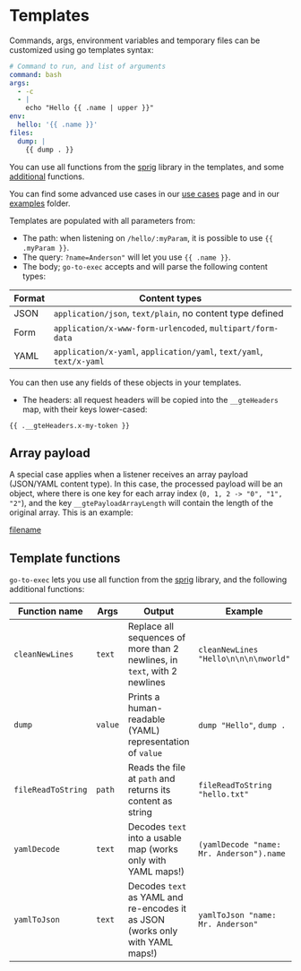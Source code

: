 # Templates

Commands, args, environment variables and temporary files can be customized using go templates syntax:

```yaml
# Command to run, and list of arguments
command: bash
args:
  - -c
  - |
    echo "Hello {{ .name | upper }}"
env:
  hello: '{{ .name }}'
files:
  dump: |
    {{ dump . }}
```

You can use all functions from the [sprig](https://github.com/Masterminds/sprig) library in the templates, and
some [additional](#template-functions) functions.

You can find some advanced use cases in our [use cases](/0120-use-cases/) page and in
our [examples](https://github.com/cmaster11/go-to-exec/tree/main/examples) folder.

Templates are populated with all parameters from:

* The path: when listening on `/hello/:myParam`, it is possible to use `{{ .myParam }}`.
* The query: `?name=Anderson"` will let you use `{{ .name }}`.
* The body; `go-to-exec` accepts and will parse the following content types:

| Format | Content types |
| --- | --- |
| JSON | `application/json`, `text/plain`, no content type defined |
| Form | `application/x-www-form-urlencoded`, `multipart/form-data` |
| YAML | `application/x-yaml`, `application/yaml`, `text/yaml`, `text/x-yaml` |

You can then use any fields of these objects in your templates.

* The headers: all request headers will be copied into the `__gteHeaders` map, with their keys lower-cased:

```
{{ .__gteHeaders.x-my-token }}
```

## Array payload

A special case applies when a listener receives an array payload (JSON/YAML content type). In this case, the processed
payload will be an object, where there is one key for each array index (`0, 1, 2 -> "0", "1", "2"`), and the
key `__gtePayloadArrayLength` will contain the length of the original array. This is an example:

[filename](../examples/config.simple.array.yaml ':include :type=code')

## Template functions

`go-to-exec` lets you use all function from the [sprig](https://github.com/Masterminds/sprig) library, and the following additional functions:

| Function name | Args | Output | Example |
|---|---|---|---|
| `cleanNewLines` | `text` | Replace all sequences of more than 2 newlines, in `text`, with 2 newlines | `cleanNewLines "Hello\n\n\n\nworld"` |
| `dump` | `value` | Prints a human-readable (YAML) representation of `value` | `dump "Hello"`, `dump .` |
| `fileReadToString` | `path` | Reads the file at `path` and returns its content as string | `fileReadToString "hello.txt"` |
| `yamlDecode` | `text` | Decodes `text` into a usable map (works only with YAML maps!) | `(yamlDecode "name: Mr. Anderson").name` |
| `yamlToJson` | `text` | Decodes `text` as YAML and re-encodes it as JSON (works only with YAML maps!) | `yamlToJson "name: Mr. Anderson"` |
